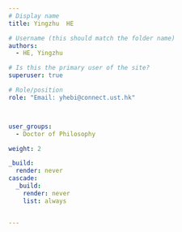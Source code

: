 ```yaml
---
# Display name
title: Yingzhu  HE

# Username (this should match the folder name)
authors:
  - HE, Yingzhu 

# Is this the primary user of the site?
superuser: true

# Role/position
role: "Email: yhebi@connect.ust.hk"



user_groups:
  - Doctor of Philosophy

weight: 2

_build:
  render: never
cascade:
  _build:
    render: never
    list: always


---
```

